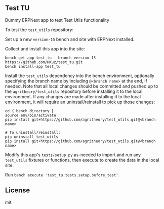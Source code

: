 ## Test TU

Dummy ERPNext app to test Test Utils functionality

To test the `test_utils` repository:

Set up a new `version-15` bench and site with ERPNext installed.

Collect and install this app into the site:

```
bench get-app test_tu --branch version-15 https://github.com/HKuz/test_tu.git
bench install-app test_tu
```

Install the `test_utils` dependency into the bench environment, optionally specifying the branch name by including `@<branch name>` at the end, if needed. Note that all local changes should be committed and pushed up to the `agritheory/test_utils` repository before installing it to the local environment. If any changes are made after installing it to the local environment, it will require an uninstall/reinstall to pick up those changes:

```
cd { bench directory }
source env/bin/activate
pip install git+https://github.com/agritheory/test_utils.git@<branch name>

# To uninstall/reinstall:
pip uninstall test_utils
pip install git+https://github.com/agritheory/test_utils.git@<branch name>
```

Modify this app's `tests/setup.py` as-needed to import and run any `test_utils` fixtures or functions, then execute to create the data in the local site.

Run `bench execute 'test_tu.tests.setup.before_test'`.

## License

mit